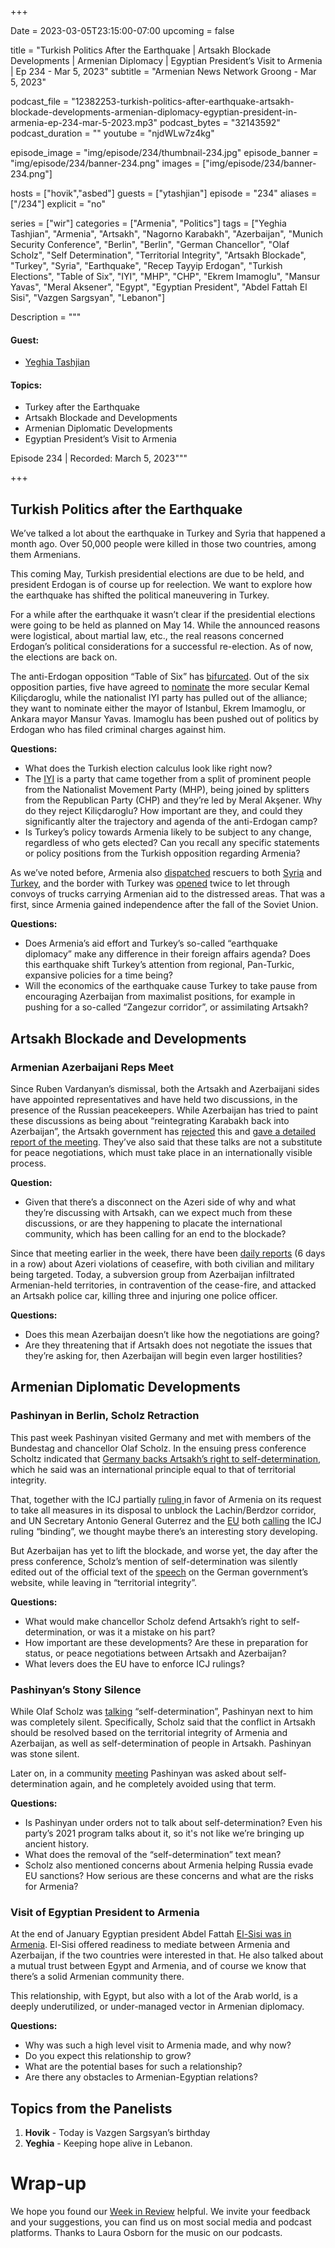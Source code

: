 +++

Date = 2023-03-05T23:15:00-07:00
upcoming = false

title = "Turkish Politics After the Earthquake | Artsakh Blockade Developments | Armenian Diplomacy | Egyptian President’s Visit to Armenia | Ep 234 - Mar 5, 2023"
subtitle = "Armenian News Network Groong - Mar 5, 2023"

podcast_file = "12382253-turkish-politics-after-earthquake-artsakh-blockade-developments-armenian-diplomacy-egyptian-president-in-armenia-ep-234-mar-5-2023.mp3"
podcast_bytes = "32143592"
podcast_duration = ""
youtube = "njdWLw7z4kg"

episode_image = "img/episode/234/thumbnail-234.jpg"
episode_banner = "img/episode/234/banner-234.png"
images = ["img/episode/234/banner-234.png"]

hosts = ["hovik","asbed"]
guests = ["ytashjian"]
episode = "234"
aliases = ["/234"]
explicit = "no"

series = ["wir"]
categories = ["Armenia", "Politics"]
tags = ["Yeghia Tashjian", "Armenia", "Artsakh", "Nagorno Karabakh", "Azerbaijan", "Munich Security Conference", "Berlin", "Berlin", "German Chancellor", "Olaf Scholz", "Self Determination", "Territorial Integrity", "Artsakh Blockade", "Turkey", "Syria", "Earthquake", "Recep Tayyip Erdogan", "Turkish Elections", "Table of Six", "IYI", "MHP", "CHP", "Ekrem Imamoglu", "Mansur Yavas", "Meral Aksener", "Egypt", "Egyptian President", "Abdel Fattah El Sisi", "Vazgen Sargsyan", "Lebanon"]

Description = """

#### Guest:

* [Yeghia Tashjian](/guest/ytashjian)

#### Topics:
* Turkey after the Earthquake
* Artsakh Blockade and Developments
* Armenian Diplomatic Developments
* Egyptian President’s Visit to Armenia

Episode 234 | Recorded: March 5, 2023"""

+++

## Turkish Politics after the Earthquake

We’ve talked a lot about the earthquake in Turkey and Syria that happened a month ago. Over 50,000 people were killed in those two countries, among them Armenians. 

This coming May, Turkish presidential elections are due to be held, and president Erdogan is of course up for reelection. We want to explore how the earthquake has shifted the political maneuvering in Turkey.

For a while after the earthquake it wasn’t clear if the presidential elections were going to be held as planned on May 14. While the announced reasons were logistical, about martial law, etc., the real reasons concerned Erdogan’s political considerations for a successful re-election. As of now, the elections are back on.

The anti-Erdogan opposition “Table of Six” has [bifurcated](https://www.france24.com/en/middle-east/20230303-slpit-in-turkey-s-opposition-alliance-over-candidate-is-gift-on-a-platter-for-erdogan). Out of the six opposition parties, five have agreed to [nominate](https://www.al-monitor.com/originals/2023/03/turkeys-opposition-close-naming-kilicdaroglu-challenge-erdogan) the more secular Kemal Kiliçdaroglu, while the nationalist IYI party has pulled out of the alliance; they want to nominate either the mayor of Istanbul, Ekrem Imamoglu, or Ankara mayor Mansur Yavas. Imamoglu has been pushed out of politics by Erdogan who has filed criminal charges against him.

**Questions:**
* What does the Turkish election calculus look like right now?
* The [IYI](https://en.wikipedia.org/wiki/Good_Party) is a party that came together from a split of prominent people from the Nationalist Movement Party (MHP), being joined by splitters from the Republican Party (CHP) and they’re led by Meral Akşener. Why do they reject Kiliçdaroglu? How important are they, and could they significantly alter the trajectory and agenda of the anti-Erdogan camp?
* Is Turkey’s policy towards Armenia likely to be subject to any change, regardless of who gets elected? Can you recall any specific statements or policy positions from the Turkish opposition regarding Armenia?

As we’ve noted before, Armenia also [dispatched](https://armenpress.am/eng/news/1103623.html) rescuers to both [Syria](https://armenpress.am/eng/news/1103641.html) and [Turkey](https://armenpress.am/eng/news/1103700.html), and the border with Turkey was [opened](https://www.aa.com.tr/en/turkiye/turkiye-armenia-border-reopens-after-30-year-hiatus-to-aid-quake-zone/2815736) twice to let through convoys of trucks carrying Armenian aid to the distressed areas. That was a first, since Armenia gained independence after the fall of the Soviet Union.

**Questions:**
* Does Armenia’s aid effort and Turkey’s so-called “earthquake diplomacy” make any difference in their foreign affairs agenda? Does this earthquake shift Turkey’s attention from regional, Pan-Turkic, expansive policies for a time being?
* Will the economics of the earthquake cause Turkey to take pause from encouraging Azerbaijan from maximalist positions, for example in pushing for a so-called “Zangezur corridor”, or assimilating Artsakh?


## Artsakh Blockade and Developments


### Armenian Azerbaijani Reps Meet

Since Ruben Vardanyan’s dismissal, both the Artsakh and Azerbaijani sides have appointed representatives and have held two discussions, in the presence of the Russian peacekeepers. While Azerbaijan has tried to paint these discussions as being about “reintegrating Karabakh back into Azerbaijan”, the Artsakh government has [rejected](https://armenpress.am/eng/news/1105355.html) this and [gave a detailed report of the meeting](https://armenpress.am/eng/news/1105493.html). They’ve also said that these talks are not a substitute for peace negotiations, which must take place in an internationally visible process.

**Question:**
* Given that there’s a disconnect on the Azeri side of why and what they’re discussing with Artsakh, can we expect much from these discussions, or are they happening to placate the international community, which has been calling for an end to the blockade?

Since that meeting earlier in the week, there have been [daily reports](https://armenpress.am/eng/news/1105571.html) (6 days in a row) about Azeri violations of ceasefire, with both civilian and military being targeted. Today, a subversion group from Azerbaijan infiltrated Armenian-held territories, in contravention of the cease-fire, and attacked an Artsakh police car, killing three and injuring one police officer.

**Questions:**
* Does this mean Azerbaijan doesn’t like how the negotiations are going?
* Are they threatening that if Artsakh does not negotiate the issues that they’re asking for, then Azerbaijan will begin even larger hostilities?


## Armenian Diplomatic Developments


### Pashinyan in Berlin, Scholz Retraction

This past week Pashinyan visited Germany and met with members of the Bundestag and chancellor Olaf Scholz. In the ensuing press conference Scholtz indicated that [Germany backs Artsakh’s right to self-determination](https://www.azatutyun.am/a/32296669.html), which he said was an international principle equal to that of territorial integrity.

That, together with the ICJ partially [ruling ](https://www.icj-cij.org/sites/default/files/2023-02/180-20230222-SUM-01-00-EN.pdf)in favor of Armenia on its request to take all measures in its disposal to unblock the Lachin/Berdzor corridor, and UN Secretary Antonio General Guterrez and the [EU](https://armenpress.am/eng/news/1104920.html) both [calling](https://www.azatutyun.am/a/32290038.html) the ICJ ruling “binding”, we thought maybe there’s an interesting story developing.

But Azerbaijan has yet to lift the blockade, and worse yet, the day after the press conference, Scholz’s mention of self-determination was silently edited out of the official text of the [speech](https://www.bundeskanzler.de/bk-de/aktuelles/scholz-empfaengt-pashinyan-2169058) on the German government’s website, while leaving in “territorial integrity”.

**Questions:**
* What would make chancellor Scholz defend Artsakh’s right to self-determination, or was it a mistake on his part?
* How important are these developments? Are these in preparation for status, or peace negotiations between Artsakh and Azerbaijan?
* What levers does the EU have to enforce ICJ rulings?


### Pashinyan’s Stony Silence

While Olaf Scholz was [talking](https://www.youtube.com/watch?v=Q6ohHEzIy6E) “self-determination”, Pashinyan next to him was completely silent. Specifically, Scholz said that the conflict in Artsakh should be resolved based on the territorial integrity of Armenia and Azerbaijan, as well as self-determination of people in Artsakh. Pashinyan was stone silent.

Later on, in a community [meeting](https://www.youtube.com/watch?v=W4FCOzIOiIE) Pashinyan was asked about self-determination again, and he completely avoided using that term.

**Questions:**
* Is Pashinyan under orders not to talk about self-determination? Even his party’s 2021 program talks about it, so it's not like we’re bringing up ancient history.
* What does the removal of the “self-determination” text mean?
* Scholz also mentioned concerns about Armenia helping Russia evade EU sanctions? How serious are these concerns and what are the risks for Armenia?


### Visit of Egyptian President to Armenia

At the end of January Egyptian president Abdel Fattah [El-Sisi was in Armenia](https://armenpress.am/eng/news/1102834.html). El-Sisi offered readiness to mediate between Armenia and Azerbaijan, if the two countries were interested in that.  He also talked about a mutual trust between Egypt and Armenia, and of course we know that there’s a solid Armenian community there.

This relationship, with Egypt, but also with a lot of the Arab world, is a deeply underutilized, or under-managed vector in Armenian diplomacy.

**Questions:**
* Why was such a high level visit to Armenia made, and why now?
* Do you expect this relationship to grow?
* What are the potential bases for such a relationship?
* Are there any obstacles to Armenian-Egyptian relations?


## Topics from the Panelists
1. **Hovik** - Today is Vazgen Sargsyan’s birthday
2. **Yeghia** - Keeping hope alive in Lebanon.


# Wrap-up

We hope you found our [Week in Review](/series/wir) helpful. We invite your feedback and your suggestions, you can find us on most social media and podcast platforms. Thanks to Laura Osborn for the music on our podcasts.
